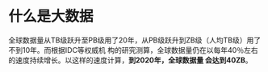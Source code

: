什么是大数据
===================================================================================
全球数据量从TB级跃升至PB级用了20年，从PB级跃升到ZB级（人均TB级）用了不到10年。而根据IDC等权威机
构的研究测算，全球数据量仍在以每年40％左右的速度持续增长。以这样的速度计算，**到2020年，全球数据量
会达到40ZB**。